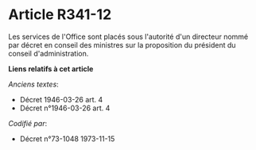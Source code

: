 # Article R341-12

Les services de l'Office sont placés sous l'autorité d'un directeur nommé par décret en conseil des ministres sur la
proposition du président du conseil d'administration.

**Liens relatifs à cet article**

_Anciens textes_:

  - Décret  1946-03-26 art. 4
  - Décret n°1946-03-26 art. 4

_Codifié par_:

  - Décret n°73-1048 1973-11-15
